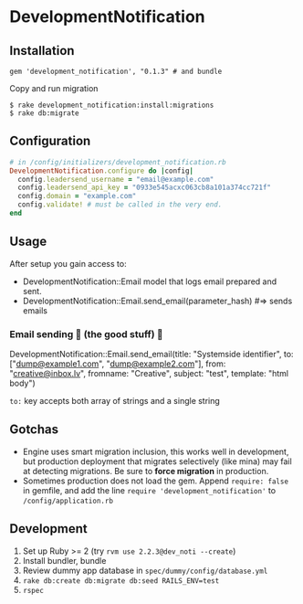 # DevelopmentNotification

## Installation

```
gem 'development_notification', "0.1.3" # and bundle
```

Copy and run migration
```
$ rake development_notification:install:migrations
$ rake db:migrate
```

## Configuration

```ruby
# in /config/initializers/development_notification.rb
DevelopmentNotification.configure do |config|
  config.leadersend_username = "email@example.com"
  config.leadersend_api_key = "0933e545acxc063cb8a101a374cc721f"
  config.domain = "example.com"
  config.validate! # must be called in the very end.
end
```

## Usage
After setup you gain access to:
* DevelopmentNotification::Email model that logs email prepared and sent.
* DevelopmentNotification::Email.send_email(parameter_hash) #=> sends emails

### Email sending :bear: (the good stuff) :honeybee:
DevelopmentNotification::Email.send_email(title: "Systemside identifier", to: ["dump@example1.com", "dump@example2.com"], from: "creative@inbox.lv", fromname: "Creative", subject: "test", template: "html body")

`to:` key accepts both array of strings and a single string  

## Gotchas
* Engine uses smart migration inclusion, this works well in development, but production deployment that migrates selectively (like mina) may fail at detecting migrations. Be sure to __force migration__ in production.
* Sometimes production does not load the gem. Append `require: false` in gemfile, and add the line `require 'development_notification'` to `/config/application.rb`

## Development
1. Set up Ruby >= 2 (try `rvm use 2.2.3@dev_noti --create`)  
2. Install bundler, bundle
3. Review dummy app database in `spec/dummy/config/database.yml`
4. `rake db:create db:migrate db:seed RAILS_ENV=test`
5. `rspec`
